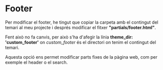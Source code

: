 # Footer

Per modificar el footer, he tingut que copiar la carpeta amb el contingut del temari al meu projecte i després modificar el fitxer __"partials/footer.html"__.

Fent això no fa canvis, per això s'ha d'afegir la línia __theme_dir: 'custom_footer'__ on *custom_footer* és el directori on tenim el contingut del temari.

Aquesta opció ens permet modificar parts fixes de la pàgina web, com per exemple el header o el search.